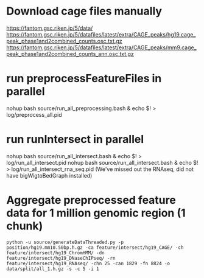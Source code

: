 # Download cage files manually
https://fantom.gsc.riken.jp/5/data/
https://fantom.gsc.riken.jp/5/datafiles/latest/extra/CAGE_peaks/hg19.cage_peak_phase1and2combined_counts.osc.txt.gz
https://fantom.gsc.riken.jp/5/datafiles/latest/extra/CAGE_peaks/mm9.cage_peak_phase1and2combined_counts_ann.osc.txt.gz

# run preprocessFeatureFiles in parallel
nohup bash source/run_all_preprocessing.bash & echo $! > log/preprocess_all.pid
<!-- nohup bash source/run_all_preprocessing.bash & echo $! > log/preprocess_all_rna_seq.pid  (We've missed out the RNAseq, did not have bigWigtoBedGraph installed) -->

# run runIntersect in parallel
nohup bash source/run_all_intersect.bash & echo $! > log/run_all_intersect.pid
nohup bash source/run_all_intersect.bash & echo $! > log/run_all_intersect_rna_seq.pid  (We've missed out the RNAseq, did not have bigWigtoBedGraph installed)

# Aggregate preprocessed feature data for 1 million genomic region (1 chunk)
``` example of one command:
python -u source/generateDataThreaded.py -p position/hg19.mm10.50bp.h.gz -ca feature/intersect/hg19_CAGE/ -ch feature/intersect/hg19_ChromHMM/ -dn feature/intersect/hg19_DNaseChIPseq/ -rn feature/intersect/hg19_RNAseq/ -chn 25 -can 1829 -fn 8824 -o data/split/all_1.h.gz -s -c 5 -i 1
```
